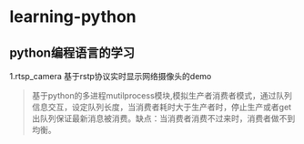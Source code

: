 # learning-python
python编程语言的学习
-
1.rtsp_camera 基于rstp协议实时显示网络摄像头的demo 
> 基于python的多进程mutilprocess模块,模拟生产者消费者模式，通过队列信息交互，设定队列长度，当消费者耗时大于生产者时，停止生产或者get出队列保证最新消息被消费。缺点：当消费者消费不过来时，消费者做不到均衡。
